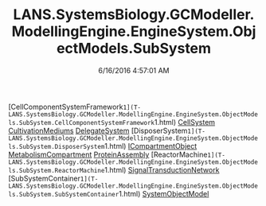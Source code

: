 ﻿---
title: LANS.SystemsBiology.GCModeller.ModellingEngine.EngineSystem.ObjectModels.SubSystem
date: 6/16/2016 4:57:01 AM
---

[CellComponentSystemFramework`1](T-LANS.SystemsBiology.GCModeller.ModellingEngine.EngineSystem.ObjectModels.SubSystem.CellComponentSystemFramework`1.html)
[CellSystem](T-LANS.SystemsBiology.GCModeller.ModellingEngine.EngineSystem.ObjectModels.SubSystem.CellSystem.html)
[CultivationMediums](T-LANS.SystemsBiology.GCModeller.ModellingEngine.EngineSystem.ObjectModels.SubSystem.CultivationMediums.html)
[DelegateSystem](T-LANS.SystemsBiology.GCModeller.ModellingEngine.EngineSystem.ObjectModels.SubSystem.DelegateSystem.html)
[DisposerSystem`1](T-LANS.SystemsBiology.GCModeller.ModellingEngine.EngineSystem.ObjectModels.SubSystem.DisposerSystem`1.html)
[ICompartmentObject](T-LANS.SystemsBiology.GCModeller.ModellingEngine.EngineSystem.ObjectModels.SubSystem.ICompartmentObject.html)
[MetabolismCompartment](T-LANS.SystemsBiology.GCModeller.ModellingEngine.EngineSystem.ObjectModels.SubSystem.MetabolismCompartment.html)
[ProteinAssembly](T-LANS.SystemsBiology.GCModeller.ModellingEngine.EngineSystem.ObjectModels.SubSystem.ProteinAssembly.html)
[ReactorMachine`1](T-LANS.SystemsBiology.GCModeller.ModellingEngine.EngineSystem.ObjectModels.SubSystem.ReactorMachine`1.html)
[SignalTransductionNetwork](T-LANS.SystemsBiology.GCModeller.ModellingEngine.EngineSystem.ObjectModels.SubSystem.SignalTransductionNetwork.html)
[SubSystemContainer`1](T-LANS.SystemsBiology.GCModeller.ModellingEngine.EngineSystem.ObjectModels.SubSystem.SubSystemContainer`1.html)
[SystemObjectModel](T-LANS.SystemsBiology.GCModeller.ModellingEngine.EngineSystem.ObjectModels.SubSystem.SystemObjectModel.html)
